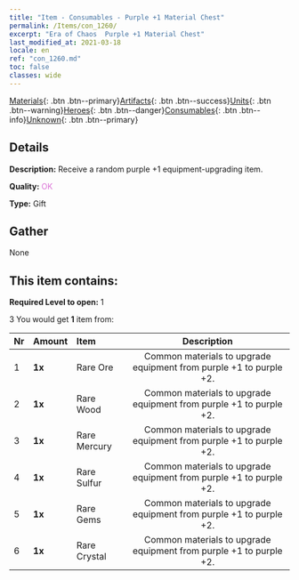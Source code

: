 ```yaml
---
title: "Item - Consumables - Purple +1 Material Chest"
permalink: /Items/con_1260/
excerpt: "Era of Chaos  Purple +1 Material Chest"
last_modified_at: 2021-03-18
locale: en
ref: "con_1260.md"
toc: false
classes: wide
---
```

 [Materials](/Items/){: .btn .btn--primary}[Artifacts](/Items/Artifacts/){: .btn .btn--success}[Units](/Items/Units/){: .btn .btn--warning}[Heroes](/Items/Heroes/){: .btn .btn--danger}[Consumables](/Items/Consumables/){: .btn .btn--info}[Unknown](/Items/Unknown/){: .btn .btn--primary}

## Details
 **Description:** Receive a random purple +1 equipment-upgrading item.

 **Quality:** <span style="color: #DA70D6">OK</span>

 **Type:** Gift

## Gather

  None

## This item contains:

 **Required Level to open:** 1

 3 You would get **1** item  from:

  | Nr | Amount |     Item    | Description |
  |:---|:-------|:------------|:-----------:|
  | 1 |  **1x** | Rare Ore | Common materials to upgrade equipment from purple +1 to purple +2.  | 
  | 2 |  **1x** | Rare Wood | Common materials to upgrade equipment from purple +1 to purple +2.  | 
  | 3 |  **1x** | Rare Mercury | Common materials to upgrade equipment from purple +1 to purple +2.  | 
  | 4 |  **1x** | Rare Sulfur | Common materials to upgrade equipment from purple +1 to purple +2.  | 
  | 5 |  **1x** | Rare Gems | Common materials to upgrade equipment from purple +1 to purple +2.  | 
  | 6 |  **1x** | Rare Crystal | Common materials to upgrade equipment from purple +1 to purple +2.  | 
